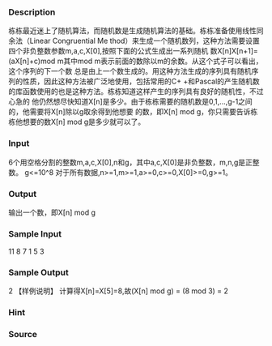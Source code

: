 
### Description
栋栋最近迷上了随机算法，而随机数是生成随机算法的基础。栋栋准备使用线性同余法（Linear Congruential Me
thod）来生成一个随机数列，这种方法需要设置四个非负整数参数m,a,c,X[0],按照下面的公式生成出一系列随机
数X[n]X[n+1]=(aX[n]+c)mod m其中mod m表示前面的数除以m的余数。从这个式子可以看出，这个序列的下一个数
总是由上一个数生成的。用这种方法生成的序列具有随机序列的性质，因此这种方法被广泛地使用，包括常用的C+
+和Pascal的产生随机数的库函数使用的也是这种方法。栋栋知道这样产生的序列具有良好的随机性，不过心急的
他仍然想尽快知道X[n]是多少。由于栋栋需要的随机数是0,1,...,g-1之间的，他需要将X[n]除以g取余得到他想要
的数，即X[n] mod g，你只需要告诉栋栋他想要的数X[n] mod g是多少就可以了。

### Input
6个用空格分割的整数m,a,c,X[0],n和g，其中a,c,X[0]是非负整数，m,n,g是正整数。
g<=10^8
对于所有数据,n>=1,m>=1,a>=0,c>=0,X[0]>=0,g>=1。

### Output
输出一个数，即X[n] mod g

### Sample Input
11 8 7 1 5 3
### Sample Output
2
【样例说明】
计算得X[n]=X[5]=8,故(X[n] mod g) = (8 mod 3) = 2
### Hint

### Source
